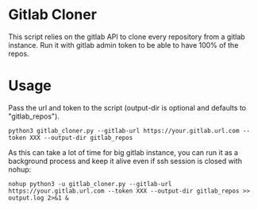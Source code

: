 # Gitlab Cloner
This script relies on the gitlab API to clone every repository from a gitlab instance. 
Run it with gitlab admin token to be able to have 100% of the repos.
# Usage
Pass the url and token to the script (output-dir is optional and defaults to "gitlab_repos").

    python3 gitlab_cloner.py --gitlab-url https://your.gitlab.url.com --token XXX --output-dir gitlab_repos

As this can take a lot of time for big gitlab instance, you can run it as a background process and keep it alive even if ssh session is closed with nohup:

    nohup python3 -u gitlab_cloner.py --gitlab-url https://your.gitlab.url.com --token XXX --output-dir gitlab_repos >> output.log 2>&1 &
